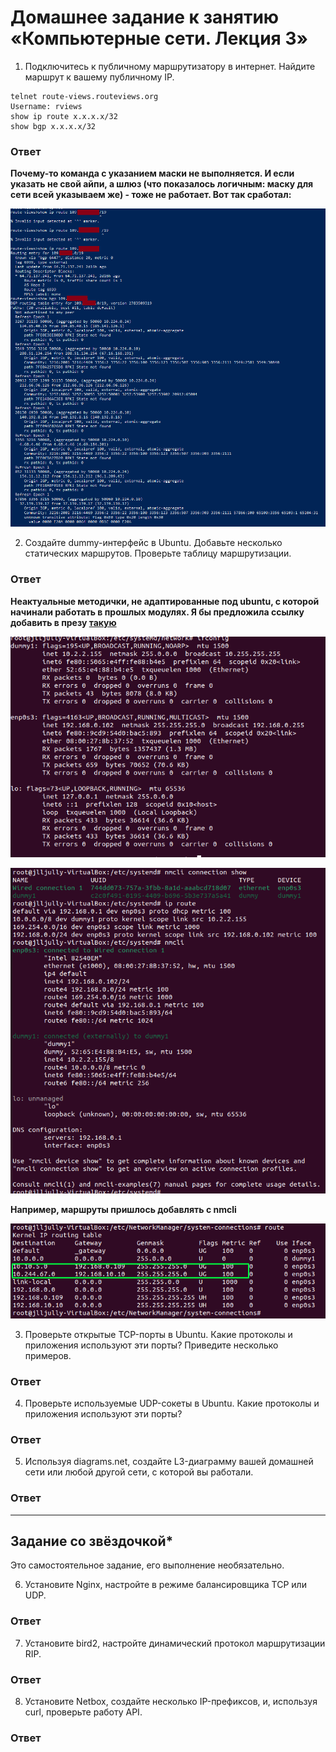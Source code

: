 # Домашнее задание к занятию «Компьютерные сети. Лекция 3»

1. Подключитесь к публичному маршрутизатору в интернет. Найдите маршрут к вашему публичному IP.

 ```
telnet route-views.routeviews.org
Username: rviews
show ip route x.x.x.x/32
show bgp x.x.x.x/32
```

### Ответ

**Почему-то команда с указанием маски не выполняется. И если указать не свой айпи, а шлюз (что показалось логичным: маску для сети всей указываем же) - тоже не работает. Вот так сработал:**

![Скрин](https://github.com/Jlljully/Net_3/blob/main/Screenshot_3.png "1")

2. Создайте dummy-интерфейс в Ubuntu. Добавьте несколько статических маршрутов. Проверьте таблицу маршрутизации.

### Ответ

**Неактуальные методички, не адаптированные под ubuntu, с которой начинали работать в прошлых модулях. Я бы предложила ссылку добавить в презу [такую](https://super-unix.com/ubuntu/ubuntu-ubuntu-18-04-how-to-create-a-persistent-dumthe-network-interface/)**

![Скрин](https://github.com/Jlljully/Net_3/blob/main/Screenshot_4.png "Dummy")

![Скрин](https://github.com/Jlljully/Net_3/blob/main/Screenshot_5.png "Dummy")

**Например, маршруты пришлось добавлять с nmcli**

![Скрин](https://github.com/Jlljully/Net_3/blob/main/Screenshot_6.png "Route")

3. Проверьте открытые TCP-порты в Ubuntu. Какие протоколы и приложения используют эти порты? Приведите несколько примеров.

### Ответ

4. Проверьте используемые UDP-сокеты в Ubuntu. Какие протоколы и приложения используют эти порты?

### Ответ

5. Используя diagrams.net, создайте L3-диаграмму вашей домашней сети или любой другой сети, с которой вы работали. 

### Ответ


 ---
 
## Задание со звёздочкой* 

Это самостоятельное задание, его выполнение необязательно.

6. Установите Nginx, настройте в режиме балансировщика TCP или UDP.

### Ответ

7. Установите bird2, настройте динамический протокол маршрутизации RIP.

### Ответ

8. Установите Netbox, создайте несколько IP-префиксов, и, используя curl, проверьте работу API.

### Ответ

